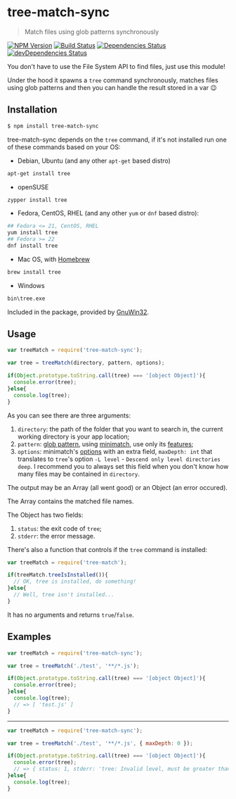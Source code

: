 # tree-match-sync
> Match files using glob patterns synchronously

[![NPM Version][npm-image]][npm-url] [![Build Status][travis-image]][travis-url] [![Dependencies Status][dependencies-image]][dependencies-url] [![devDependencies Status][devDependencies-image]][devDependencies-url]

You don't have to use the File System API to find files, just use this module!

Under the hood it spawns a `tree` command synchronously, matches files using glob patterns and then you can handle the result stored in a var :wink:

## Installation
```sh
$ npm install tree-match-sync
```
tree-match-sync depends on the `tree` command, if it's not installed run one of these commands based on your OS:

- Debian, Ubuntu (and any other `apt-get` based distro)
```sh
apt-get install tree
```
- openSUSE
```sh
zypper install tree
```
- Fedora, CentOS, RHEL (and any other `yum` or `dnf` based distro):
```sh
## Fedora <= 21, CentOS, RHEL
yum install tree
## Fedora >= 22
dnf install tree
```
- Mac OS, with [Homebrew](http://brew.sh/)
```sh
brew install tree
```
- Windows
```sh
bin\tree.exe
```
Included in the package, provided by [GnuWin32](http://gnuwin32.sourceforge.net/packages/tree.htm).

## Usage
```javascript
var treeMatch = require('tree-match-sync');

var tree = treeMatch(directory, pattern, options);

if(Object.prototype.toString.call(tree) === '[object Object]'){
  console.error(tree);
}else{
  console.log(tree);
}
```
As you can see there are three arguments:

1. `directory`: the path of the folder that you want to search in, the current working directory is your app location;
1. `pattern`: [glob pattern](https://tr.im/glob), using [minimatch](https://github.com/isaacs/minimatch), use only its [features](https://github.com/isaacs/minimatch#features);
1. `options`: minimatch's [options](https://github.com/isaacs/minimatch#options) with an extra field, `maxDepth: int` that translates to `tree`'s option `-L level` - `Descend only level directories deep`. I recommend you to always set this field when you don't know how many files may be contained in `directory`.

The output may be an Array (all went good) or an Object (an error occured).

The Array contains the matched file names.

The Object has two fields:

1. `status`: the exit code of `tree`;
1. `stderr`: the error message.


There's also a function that controls if the `tree` command is installed:
```javascript
var treeMatch = require('tree-match');

if(treeMatch.treeIsInstalled()){
  // OK, tree is installed, do something!
}else{
  // Well, tree isn't installed...
}
```
It has no arguments and returns `true`/`false`.

## Examples
```javascript
var treeMatch = require('tree-match-sync');

var tree = treeMatch('./test', '**/*.js');

if(Object.prototype.toString.call(tree) === '[object Object]'){
  console.error(tree);
}else{
  console.log(tree);
  // => [ 'test.js' ]
}
```
---
```javascript
var treeMatch = require('tree-match-sync');

var tree = treeMatch('./test', '**/*.js', { maxDepth: 0 });

if(Object.prototype.toString.call(tree) === '[object Object]'){
  console.error(tree);
  // => { status: 1, stderr: 'tree: Invalid level, must be greater than 0.\n' }
}else{
  console.log(tree);
}
```



[npm-url]: https://npmjs.org/package/tree-match-sync
[npm-image]: http://img.shields.io/npm/v/tree-match-sync.svg
[travis-image]: https://api.travis-ci.org/boredz/tree-match-sync.svg
[travis-url]: https://travis-ci.org/boredz/tree-match-sync
[dependencies-url]: https://david-dm.org/boredz/tree-match-sync/
[dependencies-image]: https://david-dm.org/boredz/tree-match-sync.svg
[devDependencies-url]: https://david-dm.org/boredz/tree-match-sync/#info=devDependencies
[devDependencies-image]: https://david-dm.org/boredz/tree-match-sync/dev-status.svg
